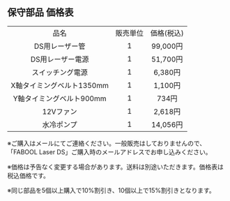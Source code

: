 ## 保守部品 価格表

<table class="packing-list" style="text-align:center;width:100%;">
    <tbody>
        <tr>
            <td>品名</td>
            <td>販売単位</td>
            <td>価格(税込)</td>
        </tr>
        <tr>
            <td>DS用レーザー管</td>
            <td>1</td>
            <td>99,000円</td>
        </tr>
        <tr>
            <td>DS用レーザー電源</td>
            <td>1</td>
            <td>51,700円</td>
        </tr>
        <tr>
            <td>スイッチング電源</td>
            <td>1</td>
            <td>6,380円</td>
        </tr>
        <tr>
            <td>X軸タイミングベルト1350mm</td>
            <td>1</td>
            <td>1,100円</td>
        </tr>
        <tr>
            <td>Y軸タイミングベルト900mm</td>
            <td>1</td>
            <td>734円</td>
        </tr>
        <tr>
            <td>12Vファン</td>
            <td>1</td>
            <td>2,618円</td>
        </tr>
        <tr>
            <td>水冷ポンプ</td>
            <td>1</td>
            <td>14,056円</td>
        </tr>
    </tbody>
</table>

※ご購入はメールにてご連絡ください。一般販売はしておりませんので、「FABOOL Laser DS」ご購入時のメールアドレスでお申し込みください。

※価格は予告なく変更する場合があります。送料は別途いただきます。価格表は税込価格です。

※同じ部品を5個以上購入で10%割引き、10個以上で15%割引きとなります。
